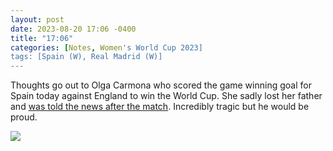 ```yaml
---
layout: post
date: 2023-08-20 17:06 -0400
title: "17:06"
categories: [Notes, Women's World Cup 2023]
tags: [Spain (W), Real Madrid (W)]
---
```


Thoughts go out to Olga Carmona who scored the game winning goal for Spain today against England to win the World Cup. She sadly lost her father and [was told the news after the match](https://x.com/rfef/status/1693350809424031985?s=46&t=YC8lQJTh43E_mBQW40Ct2g). Incredibly tragic but he would be proud. 

![](https://i.imgur.com/Jvsd1BK.jpg)



